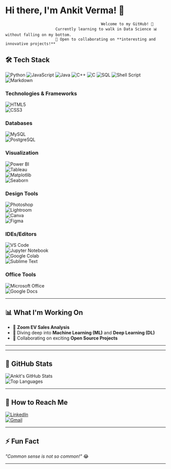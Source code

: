 # Hi there, I'm Ankit Verma! 👋  

                                              Welcome to my GitHub! 🚀  
                          Currently learning to walk in Data Science 📊 without falling on my bottom.  
                          🌟 Open to collaborating on **interesting and innovative projects!**


## 🛠️ **Tech Stack**

![Python](https://img.shields.io/badge/-Python-3776AB?logo=python&logoColor=white) ![JavaScript](https://img.shields.io/badge/-JavaScript-F7DF1E?logo=javascript&logoColor=black) ![Java](https://img.shields.io/badge/-Java-007396?logo=java&logoColor=white) ![C++](https://img.shields.io/badge/-C++-00599C?logo=c%2B%2B&logoColor=white) ![C](https://img.shields.io/badge/-C-A8B9CC?logo=c&logoColor=white) ![SQL](https://img.shields.io/badge/-SQL-4479A1?logo=postgresql&logoColor=white) ![Shell Script](https://img.shields.io/badge/-Shell_Script-4EAA25?logo=gnu-bash&logoColor=white) ![Markdown](https://img.shields.io/badge/-Markdown-000000?logo=markdown&logoColor=white)

### **Technologies & Frameworks**
![HTML5](https://img.shields.io/badge/-HTML5-E34F26?logo=html5&logoColor=white)  
![CSS3](https://img.shields.io/badge/-CSS3-1572B6?logo=css3&logoColor=white)  

### **Databases**
![MySQL](https://img.shields.io/badge/-MySQL-4479A1?logo=mysql&logoColor=white)  
![PostgreSQL](https://img.shields.io/badge/-PostgreSQL-336791?logo=postgresql&logoColor=white)  

### **Visualization**
![Power BI](https://img.shields.io/badge/-Power_BI-F2C811?logo=powerbi&logoColor=black)  
![Tableau](https://img.shields.io/badge/-Tableau-E97627?logo=tableau&logoColor=white)  
![Matplotlib](https://img.shields.io/badge/-Matplotlib-11557C?logo=python&logoColor=white)  
![Seaborn](https://img.shields.io/badge/-Seaborn-4C8CAF?logo=python&logoColor=white)  

### **Design Tools**
![Photoshop](https://img.shields.io/badge/-Photoshop-31A8FF?logo=adobe-photoshop&logoColor=white)  
![Lightroom](https://img.shields.io/badge/-Lightroom-31A8FF?logo=adobe-lightroom&logoColor=white)  
![Canva](https://img.shields.io/badge/-Canva-00C4CC?logo=canva&logoColor=white)  
![Figma](https://img.shields.io/badge/-Figma-F24E1E?logo=figma&logoColor=white)  

### **IDEs/Editors**
![VS Code](https://img.shields.io/badge/-VS_Code-0078D4?logo=visual-studio-code&logoColor=white)  
![Jupyter Notebook](https://img.shields.io/badge/-Jupyter-EEA320?logo=jupyter&logoColor=black)  
![Google Colab](https://img.shields.io/badge/-Google_Colab-F9AB00?logo=google-colab&logoColor=black)  
![Sublime Text](https://img.shields.io/badge/-Sublime_Text-FF9800?logo=sublime-text&logoColor=white)  

### **Office Tools**
![Microsoft Office](https://img.shields.io/badge/-Microsoft_Office-D83B01?logo=microsoft-office&logoColor=white)  
![Google Docs](https://img.shields.io/badge/-Google_Docs-4285F4?logo=google-docs&logoColor=white)  

---

## 📊 **What I'm Working On**  
- 🔭 **Zoom EV Sales Analysis**  
- 🌱 Diving deep into **Machine Learning (ML)** and **Deep Learning (DL)**  
- 💯 Collaborating on exciting **Open Source Projects**  

---
---

## 🌟 **GitHub Stats**
![Ankit's GitHub Stats](https://github-readme-stats.vercel.app/api?username=ankit-verma&show_icons=true&theme=radical)  
![Top Languages](https://github-readme-stats.vercel.app/api/top-langs/?username=ankit-verma&layout=compact&theme=radical)  

---

## 📣 **How to Reach Me**  
[![LinkedIn](https://img.shields.io/badge/-LinkedIn-0077B5?logo=linkedin&logoColor=white)](https://linkedin.com)  
[![Gmail](https://img.shields.io/badge/-Gmail-D14836?logo=gmail&logoColor=white)](mailto:your_email@gmail.com)  

---

## ⚡ **Fun Fact**  
*"Common sense is not so common!"* 😂  

---
